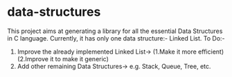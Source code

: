 # data-structures
This project aims at generating a library for all the essential Data Structures in C language.
Currently, it has only one data structure:- Linked List.
To Do:-
1) Improve the already implemented Linked List->
              (1.Make it more efficient)
              (2.Improve it to make it generic)
2) Add other remaining Data Structures->
              e.g. Stack, Queue, Tree, etc.
